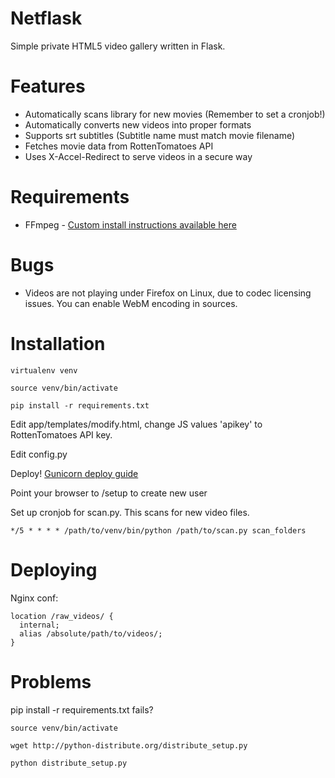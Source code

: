 Netflask
======
Simple private HTML5 video gallery written in Flask.


Features
======
  - Automatically scans library for new movies (Remember to set a cronjob!)
  - Automatically converts new videos into proper formats
  - Supports srt subtitles (Subtitle name must match movie filename)
  - Fetches movie data from RottenTomatoes API
  - Uses X-Accel-Redirect to serve videos in a secure way
  

Requirements
======
  - FFmpeg - [Custom install instructions available here](https://fisle.eu/view/Installing-FFmpeg-from-source-on-Debian-Wheezy)


Bugs
=====
  - Videos are not playing under Firefox on Linux, due to codec licensing issues. You can enable WebM encoding in sources.


Installation
=====
    virtualenv venv

    source venv/bin/activate

    pip install -r requirements.txt

Edit app/templates/modify.html, change JS values 'apikey' to RottenTomatoes API key.

Edit config.py    

Deploy! [Gunicorn deploy guide](http://docs.gunicorn.org/en/latest/deploy.html)

Point your browser to /setup to create new user

Set up cronjob for scan.py. This scans for new video files.

    */5 * * * * /path/to/venv/bin/python /path/to/scan.py scan_folders


Deploying
=====

Nginx conf:

    location /raw_videos/ {
      internal;
      alias /absolute/path/to/videos/;
    }



Problems
=====
pip install -r requirements.txt fails?

    source venv/bin/activate

    wget http://python-distribute.org/distribute_setup.py

    python distribute_setup.py
